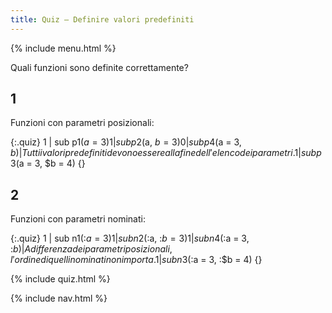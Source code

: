```yaml
---
title: Quiz — Definire valori predefiniti
---
```


{% include menu.html %}

Quali funzioni sono definite correttamente?

## 1

Funzioni con parametri posizionali:

{:.quiz}
1 | sub p1($a = 3) {}
1 | sub p2($a, $b = 3) {}
0 | sub p4($a = 3, $b) {} | Tutti i valori predefiniti devono essere alla fine dell'elenco dei parametri.
1 | sub p3($a = 3, $b = 4) {}

## 2 

Funzioni con parametri nominati:

{:.quiz}
1 | sub n1(:$a = 3) {}
1 | sub n2(:$a, :$b = 3) {}
1 | sub n4(:$a = 3, :$b) {} | A differenza dei parametri posizionali, l'ordine di quelli nominati non importa.
1 | sub n3(:$a = 3, :$b = 4) {}

{% include quiz.html %}

{% include nav.html %}
